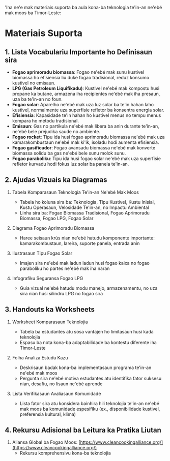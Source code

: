 'Iha ne'e mak materiais suporta ba aula kona-ba teknologia te'in-an ne'ebé mak moos ba Timor-Leste:

# Materiais Suporta

## 1. Lista Vocabulariu Importante ho Definisaun sira

- **Fogao aprimoradu biomassa**: Fogao ne'ebé mak sunu kustivel biomassa ho efisiensia liu duke fogao tradisional, reduz konsumo kustivel no emisaun.
- **LPG (Gas Petroleum Liquifikadu)**: Kustivel ne'ebé mak kompostu husi propane ka butane, armazena iha recipientes ne'ebé mak iha presaun, uza ba te'in-an no foun.
- **Fogao solar**: Aparelho ne'ebé mak uza luz solar ba te'in hahan laho kustivel, normalmente uza superfisie refletor ba konsentra energia solar.
- **Efisiensia**: Kapasidade te'in hahan ho kustivel menus no tempu menus kompara ho metodu tradisional.
- **Emisaun**: Gas no partikula ne'ebé mak libera ba anin durante te'in-an, ne'ebé bele prejudika saude no ambiente.
- **Fogao rocket**: Tipu ida husi fogao aprimoradu biomassa ne'ebé mak uza kamarakombustaun ne'ebé mak ki'ik, isoladu hodi aumenta efisiensia.
- **Fogao gasificador**: Fogao avansadu biomassa ne'ebé mak konverte biomassa solidu ba gas ne'ebé bele sunu molok sunu.
- **Fogao paraboliku**: Tipu ida husi fogao solar ne'ebé mak uza superfisie refletor kurvadu hodi fokus luz solar ba panela te'in-an.

## 2. Ajudas Vizuais ka Diagramas

1. Tabela Komparasaun Teknologia Te'in-an Ne'ebé Mak Moos
   - Tabela ho koluna sira ba: Teknologia, Tipu Kustivel, Kustu Inisial, Kustu Operasaun, Velosidade Te'in-an, no Impactu Ambiental
   - Linha sira ba: Fogao Biomassa Tradisional, Fogao Aprimoradu Biomassa, Fogao LPG, Fogao Solar

2. Diagrama Fogao Aprimoradu Biomassa
   - Haree seisaun krús nian ne'ebé hatudu komponente importante: kamarakombustaun, lareira, suporte panela, entrada anin

3. Ilustrasaun Tipu Fogao Solar
   - Imajen sira ne'ebé mak ladun ladun husi fogao kaixa no fogao paraboliku ho partes ne'ebé mak iha naran

4. Infografiku Seguransa Fogao LPG
   - Guia vizual ne'ebé hatudu modu manejo, armazenamentu, no uza sira nian husi silindru LPG no fogao sira

## 3. Handouts ka Worksheets

1. Worksheet Komparasaun Teknolojia
   - Tabela ba estudantes atu sosa vantajen ho limitasaun husi kada teknolojia
   - Espasu ba nota kona-ba adaptabilidade ba kontestu diferente iha Timor-Leste

2. Folha Analiza Estudu Kazu
   - Deskrisaun badak kona-ba implementasaun programa te'in-an ne'ebé mak moos
   - Pergunta sira ne'ebé motiva estudantes atu identifika fator suksesu nian, desafiu, no lisaun ne'ebé aprende

3. Lista Verifikasaun Avaliasaun Komunidade
   - Lista fator sira atu konsidera bainhira hili teknolojia te'in-an ne'ebé mak moos ba komunidade espesifiku (ex., disponibilidade kustivel, preferensia kultural, klima)

## 4. Rekursu Adisional ba Leitura ka Pratika Liutan

1. Aliansa Global ba Fogao Moos: [https://www.cleancookingalliance.org/](https://www.cleancookingalliance.org/)
   - Rekursu komprehensivu kona-ba teknolojia